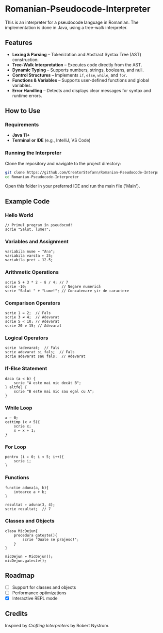 
# Romanian-Pseudocode-Interpreter

This is an interpreter for a pseudocode language in Romanian. The implementation is done in Java, using a tree-walk interpreter.

## Features
- **Lexing & Parsing** – Tokenization and Abstract Syntax Tree (AST) construction.
- **Tree-Walk Interpretation** – Executes code directly from the AST.
- **Dynamic Typing** – Supports numbers, strings, booleans, and null.
- **Control Structures** – Implements `if`, `else`, `while`, and `for`.
- **Functions & Variables** – Supports user-defined functions and global variables.
- **Error Handling** – Detects and displays clear messages for syntax and runtime errors.

## How to Use

### Requirements
- **Java 11+**
- **Terminal or IDE** (e.g., IntelliJ, VS Code)

### Running the Interpreter
Clone the repository and navigate to the project directory:

```sh
git clone https://github.com/CreatorStefann/Romanian-Pseudocode-Interpreter.git
cd Romanian-Pseudocode-Interpreter
```

Open this folder in your preferred IDE and run the main file ('Main').

## Example Code

### Hello World

```pseudo
// Primul program în pseudocod!
scrie "Salut, lume!";
```

### Variables and Assignment

```pseudo
variabila nume ← "Ana";
variabila varsta ← 25;
variabila pret ← 12.5;
```

### Arithmetic Operations

```pseudo
scrie 5 + 3 * 2 - 8 / 4; // 7
scrie -10;                // Negare numerică
scrie "Salut " + "Lume!"; // Concatenare șir de caractere
```

### Comparison Operators

```pseudo
scrie 1 = 2;  // Fals
scrie 3 ≠ 4;  // Adevarat
scrie 5 < 10; // Adevarat
scrie 20 ≥ 15; // Adevarat
```

### Logical Operators

```pseudo
scrie !adevarat;  // Fals
scrie adevarat si fals;  // Fals
scrie adevarat sau fals;  // Adevarat
```

### If-Else Statement

```pseudo
daca (a < b) {
    scrie "A este mai mic decât B";
} altfel {
    scrie "B este mai mic sau egal cu A";
}
```

### While Loop

```pseudo
x ← 0;
cattimp (x < 5){
    scrie x;
    x ← x + 1;
}
```

### For Loop

```pseudo
pentru (i ← 0; i < 5; i++){
    scrie i;
}
```

### Functions

```pseudo
functie aduna(a, b){
    intoarce a + b;
}

rezultat ← aduna(3, 4);
scrie rezultat;  // 7
```

### Classes and Objects

```pseudo
clasa MicDejun{
    procedura gateste(){
        scrie "Ouale se prajesc!";
    }
}

micDejun ← MicDejun();
micDejun.gateste();
```

## Roadmap
- [ ] Support for classes and objects
- [ ] Performance optimizations
- [x] Interactive REPL mode

## Credits
Inspired by *Crafting Interpreters* by Robert Nystrom.  
